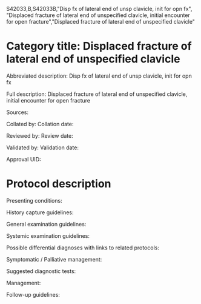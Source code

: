 S42033,B,S42033B,"Disp fx of lateral end of unsp clavicle, init for opn fx", "Displaced fracture of lateral end of unspecified clavicle, initial encounter for open fracture","Displaced fracture of lateral end of unspecified clavicle"
# Category title: Displaced fracture of lateral end of unspecified clavicle

Abbreviated description: Disp fx of lateral end of unsp clavicle, init for opn fx

Full description: Displaced fracture of lateral end of unspecified clavicle, initial encounter for open fracture

Sources:

Collated by:
Collation date:

Reviewed by:
Review date:

Validated by:
Validation date:

Approval UID:

# Protocol description

Presenting conditions:

History capture guidelines:

General examination guidelines:

Systemic examination guidelines:

Possible differential diagnoses with links to related protocols:

Symptomatic / Palliative management:

Suggested diagnostic tests:

Management:

Follow-up guidelines:
